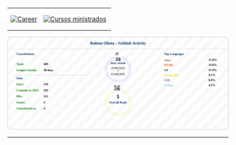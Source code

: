 
 

<table width="100%">
 <tbody style="text-align:center">
 <tr width="100%">

  
  
  <td>
   
[![Career](https://img.shields.io/badge/dynamic/json?color=blue&label=Career&query=$.years&url=https://oliota.herokuapp.com/career-years&logo=Coveralls)](https://oliota.com/cv)

  </td>
  
  
  <td>
   
[![Cursos ministrados](https://img.shields.io/badge/Courses%20taught-36-green?logo=sqlite&logoColor=white)](https://oliota.com/cursos)&nbsp;

  </td>
 </tr>
 
</tbody>
</table>


 
<p align="center">
  <img src="https://github.com/oliota/oliota/raw/main/img/svg/resume/resume_profile.svg" alt="GitHub Summary" />
</p>



---
 
